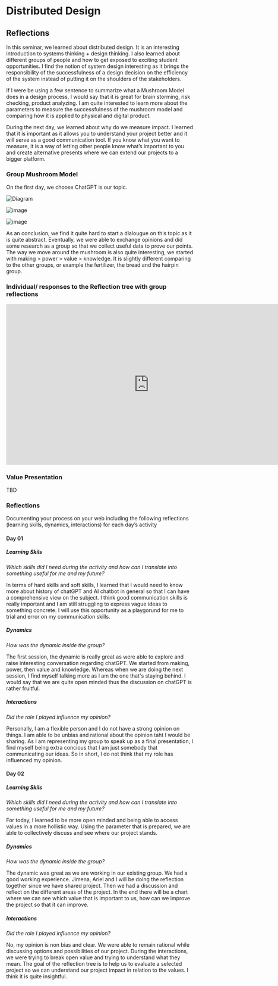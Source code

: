 # Distributed Design

## Reflections

In this seminar, we learned about distributed design. It is an interesting introduction to systems thinking + design thinking. I also learned about different groups of people and how to get exposed to exciting student opportunities. I find the notion of system design interesting as it brings the responsibility of the successfulness of a design decision on the efficiency of the system instead of putting it on the shoulders of the stakeholders.

If I were be using a few sentence to summarize what a Mushroom Model does in a design process, I would say that it is great for brain storming, risk checking, product analyzing. I am quite interested to learn more about the parameters to measure the successfulness of the mushroom model and comparing how it is applied to physical and digital product.

During the next day, we learned about why do we measure impact. I learned that it is important as it allows you to understand your project better and it will serve as a good communication tool. If you know what you want to measure, it is a way of letting other people know what’s important to you and create alternative presents where we can extend our projects to a bigger platform.

### Group Mushroom Model 

On the first day, we choose ChatGPT is our topic.

![Diagram](../images/term03/01_distributeddesign/day01/02.jpeg)

![image](../images/term03/01_distributeddesign/day01/03.jpeg)

![image](../images/term03/01_distributeddesign/day01/04.jpeg)

As an conclusion, we find it quite hard to start a dialougue on this topic as it is quite abstract. Eventually, we were able to exchange opinions and did some research as a group so that we collect useful data to prove our points. The way we move around the mushroom is also quite interesting, we started with making > power > value > knowledge. It is slightly different comparing to the other groups, or example the fertilizer, the bread and the hairpin group.

### Individual/ responses to the Reflection tree with group reflections

<iframe width="768" height="432" src="https://miro.com/app/live-embed/uXjVMURNReQ=/?moveToViewport=-44162,128092,83450,31670&embedId=424013215188" frameborder="0" scrolling="no" allow="fullscreen; clipboard-read; clipboard-write" allowfullscreen></iframe>

### Value Presentation

TBD

### Reflections

Documenting your process on your web including the following reflections (learning skills, dynamics, interactions) for each day’s activity

#### Day 01

##### Learning Skils
*Which skills did I need during the activity and how can I translate into something useful for me and my future?*

In terms of hard skills and soft skills, I learned that I would need to know more about history of chatGPT and AI chatbot in general so that I can have a comprehensive view on the subject. I think good communication skills is really important and I am still struggling to express vague ideas to something concrete. I will use this opportunity as a playgorund for me to trial and error on my communication skills.

##### Dynamics
*How was the dynamic inside the group?*

The first session, the dynamic is really great as were able to explore and raise interesting conversation regarding chatGPT. We started from making, power, then value and knowledge. Whereas when we are doing the next session, I find myself talking more as I am the one that's staying behind. I would say that we are quite open minded thus the discussion on chatGPT is rather fruitful.

##### Interactions
*Did the role I played influence my opinion?*

Personally, I am a flexible person and I do not have a strong opinion on things. I am able to be unbias and rational about the opinion taht I would be sharing. As I am representing my group to speak up as a final presentation, I find myself being extra concious that I am just somebody that communicating our ideas. So in short, I do not think that my role has influenced my opinion.

#### Day 02

##### Learning Skils
*Which skills did I need during the activity and how can I translate into something useful for me and my future?*

For today, I learned to be more open minded and being able to access values in a more hollistic way. Using the parameter that is prepared, we are able to collectively discuss and see where our project stands.

##### Dynamics
*How was the dynamic inside the group?*

The dynamic was great as we are working in our existing group. We had a good working experience. Jimena, Ariel and I will be doing the reflection together since we have shared project. Then we had a discussion and reflect on the different areas of the project. In the end there will be a chart where we can see which value that is important to us, how can we improve the project so that it can improve. 

##### Interactions
*Did the role I played influence my opinion?*

No, my opinion is non bias and clear. We were able to remain rational while discussing options and possibilities of our project. 
During the interactions, we were trying to break open value and trying to understand what they mean. The goal of the reflection tree is to help us to evaluate a selected project so we can understand our project impact in relation to the values. I think it is quite insightful.




